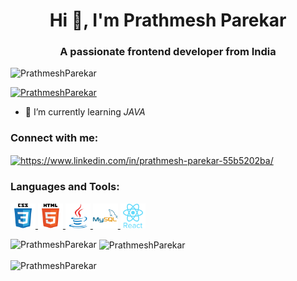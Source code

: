 <h1 align="center">Hi 👋, I'm Prathmesh Parekar</h1>
<h3 align="center">A passionate frontend developer from India</h3>

<p align="left"> <img src="https://komarev.com/ghpvc/?username=PrathmeshParekar&label=Profile%20views&color=0e75b6&style=flat" alt="PrathmeshParekar" /> </p>

<p align="left"> <a href="https://github.com/ryo-ma/github-profile-trophy"><img src="https://github-profile-trophy.vercel.app/?username=PrathmeshParekar" alt="PrathmeshParekar" /></a> </p>

- 🌱 I’m currently learning *JAVA*

<h3 align="left">Connect with me:</h3>
<p align="left">
<a href="https://www.linkedin.com/in/prathmesh-parekar-55b5202ba/" target="blank"><img align="center" src="https://raw.githubusercontent.com/rahuldkjain/github-profile-readme-generator/master/src/images/icons/Social/linked-in-alt.svg" alt="https://www.linkedin.com/in/prathmesh-parekar-55b5202ba/" height="30" width="40" /></a>
</p>

<h3 align="left">Languages and Tools:</h3>
<p align="left"> <a href="https://www.w3schools.com/css/" target="_blank" rel="noreferrer"> <img src="https://raw.githubusercontent.com/devicons/devicon/master/icons/css3/css3-original-wordmark.svg" alt="css3" width="40" height="40"/> </a> <a href="https://www.w3.org/html/" target="_blank" rel="noreferrer"> <img src="https://raw.githubusercontent.com/devicons/devicon/master/icons/html5/html5-original-wordmark.svg" alt="html5" width="40" height="40"/> </a> <a href="https://www.java.com" target="_blank" rel="noreferrer"> <img src="https://raw.githubusercontent.com/devicons/devicon/master/icons/java/java-original.svg" alt="java" width="40" height="40"/> </a> <a href="https://www.mysql.com/" target="_blank" rel="noreferrer"> <img src="https://raw.githubusercontent.com/devicons/devicon/master/icons/mysql/mysql-original-wordmark.svg" alt="mysql" width="40" height="40"/> </a> <a href="https://reactjs.org/" target="_blank" rel="noreferrer"> <img src="https://raw.githubusercontent.com/devicons/devicon/master/icons/react/react-original-wordmark.svg" alt="react" width="40" height="40"/> </a> </p>

<p><img align="left" src="https://github-readme-stats.vercel.app/api/top-langs?username=PrathmeshParekar&show_icons=true&locale=en&layout=compact" alt="PrathmeshParekar" /></p>

<p>&nbsp;<img align="center" src="https://github-readme-stats.vercel.app/api?username=PrathmeshParekar&show_icons=true&locale=en" alt="PrathmeshParekar" /></p>
<p><img align="center" src="https://github-readme-streak-stats.herokuapp.com/?user=PrathmeshParekar&" alt="PrathmeshParekar" /></p>
